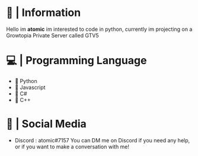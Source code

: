 # 👋 | Information
Hello im **atomic** im interested to code in python, currently im projecting on a Growtopia Private Server called GTV5

# 💻 | Programming Language
- 🐍 Python 
- 🌱 Javascript 
- 💽 C# 
- 🤖 C++
# 🌸 | Social Media 
- Discord : atomic#7157 
You can DM me on Discord if you need any help, or if you want to make a conversation with me!

<!---
atom1clhu/atom1clhu is a ✨ special ✨ repository because its `README.md` (this file) appears on your GitHub profile.
You can click the Preview link to take a look at your changes.
--->
